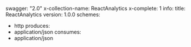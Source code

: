 swagger: "2.0"
x-collection-name: ReactAnalytics
x-complete: 1
info:
  title: ReactAnalytics
  version: 1.0.0
schemes:
- http
produces:
- application/json
consumes:
- application/json